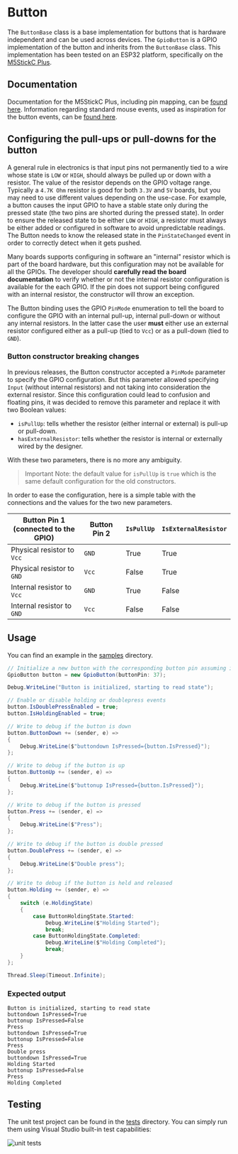 ﻿# Button

The `ButtonBase` class is a base implementation for buttons that is hardware independent and can be used across devices.
The `GpioButton` is a GPIO implementation of the button and inherits from the `ButtonBase` class. This implementation has been tested on an ESP32 platform, specifically on the [M5StickC Plus](https://shop.m5stack.com/products/m5stickc-plus-esp32-pico-mini-iot-development-kit).

## Documentation

Documentation for the M5StickC Plus, including pin mapping, can be [found here](https://docs.m5stack.com/en/core/m5stickc_plus).
Information regarding standard mouse events, used as inspiration for the button events, can be [found here](https://docs.microsoft.com/en-us/dotnet/desktop/winforms/input-mouse/events?view=netdesktop-5.0#standard-click-event-behavior).

## Configuring the pull-ups or pull-downs for the button

A general rule in electronics is that input pins not permanently tied to a wire whose state is `LOW` or `HIGH`, should always be pulled up or down with a resistor. The value of the resistor depends on the GPIO voltage range. Typically a `4.7K Ohm` resistor is good for both `3.3V` and `5V` boards, but you may need to use different values depending on the use-case.
For example, a button causes the input GPIO to have a stable state only during the pressed state (the two pins are shorted during the pressed state).
In order to ensure the released state to be either `LOW` or `HIGH`, a resistor must always be either added or configured in software to avoid unpredictable readings. The Button needs to know the released state in the `PinStateChanged` event in order to correctly detect when it gets pushed.

Many boards supports configuring in software an "internal" resistor which is part of the board hardware, but this configuration may not be available for all the GPIOs. The developer should **carefully read the board documentation** to verify whether or not the internal resistor configuration is available for the each GPIO. If the pin does not support being configured with an internal resistor, the constructor will throw an exception.

The Button binding uses the GPIO `PinMode` enumeration to tell the board to configure the GPIO with an internal pull-up, internal pull-down or without any internal resistors. In the latter case the user **must** either use an external resistor configured either as a pull-up (tied to `Vcc`) or as a pull-down (tied to `GND`).

### Button constructor breaking changes

In previous releases, the Button constructor accepted a `PinMode` parameter to specify the GPIO configuration. But this parameter allowed specifying `Input` (without internal resistors) and not taking into consideration the external resistor. Since this configuration could lead to confusion and floating pins, it was decided to remove this parameter and replace it with two Boolean values:

* `isPullUp`: tells whether the resistor (either internal or external) is pull-up or pull-down.
* `hasExternalResistor`: tells whether the resistor is internal or externally wired by the designer.

With these two parameters, there is no more any ambiguity.

> Important Note: the default value for `isPullUp` is `true` which is the same default configuration for the old constructors.

In order to ease the configuration, here is a simple table with the connections and the values for the two new parameters.

| Button Pin 1<br />(connected to the GPIO) | Button Pin 2 | `IsPullUp` | `IsExternalResistor` |
| ----------------------------------------- | ------------ | ---------- | -------------------- |
| Physical resistor to `Vcc`                | `GND`        | True       | True                 |
| Physical resistor to `GND`                | `Vcc`        | False      | True                 |
| Internal resistor to `Vcc`                | `GND`        | True       | False                |
| Internal resistor to `GND`                | `Vcc`        | False      | False                |

## Usage

You can find an example in the [samples](./samples/Program.cs) directory.

```csharp
// Initialize a new button with the corresponding button pin assuming internal pull-up
GpioButton button = new GpioButton(buttonPin: 37);

Debug.WriteLine("Button is initialized, starting to read state");

// Enable or disable holding or doublepress events
button.IsDoublePressEnabled = true;
button.IsHoldingEnabled = true;

// Write to debug if the button is down
button.ButtonDown += (sender, e) =>
{
    Debug.WriteLine($"buttondown IsPressed={button.IsPressed}");
};

// Write to debug if the button is up
button.ButtonUp += (sender, e) =>
{
    Debug.WriteLine($"buttonup IsPressed={button.IsPressed}");
};

// Write to debug if the button is pressed
button.Press += (sender, e) =>
{
    Debug.WriteLine($"Press");
};

// Write to debug if the button is double pressed
button.DoublePress += (sender, e) =>
{
    Debug.WriteLine($"Double press");
};

// Write to debug if the button is held and released
button.Holding += (sender, e) =>
{
    switch (e.HoldingState)
    {
        case ButtonHoldingState.Started:
            Debug.WriteLine($"Holding Started");
            break;
        case ButtonHoldingState.Completed:
            Debug.WriteLine($"Holding Completed");
            break;
    }
};

Thread.Sleep(Timeout.Infinite);
```

### Expected output

```console
Button is initialized, starting to read state
buttondown IsPressed=True
buttonup IsPressed=False
Press
buttondown IsPressed=True
buttonup IsPressed=False
Press
Double press
buttondown IsPressed=True
Holding Started
buttonup IsPressed=False
Press
Holding Completed
```

## Testing

The unit test project can be found in the [tests](./Tests/ButtonTests.cs) directory. You can simply run them using Visual Studio built-in test capabilities:

![unit tests](./unittests.png)
